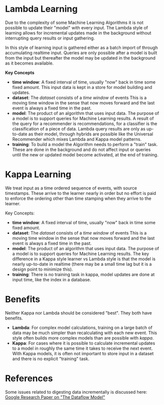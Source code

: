# Lambda Learning

Due to the complexity of some Machine Learning Algorithms it is not possible to update their "model" with every input. The Lambda style of learning allows for incremental updates made in the background without interrupting query results or input gathering.

In this style of learning input is gathered either as a batch import of through accumulating realtime input. Queries are only possible after a model is built from the input but thereafter the model may be updated in the background as it becomes available.

**Key Concepts**

 - **time window**: A fixed interval of time, usually "now" back in time some fixed amount. This input data is kept in a store for model building and updates.
 - **dataset**: The *dataset* consists of a *time window* of events This is a moving time window in the sense that now moves forward and the last event is always a fixed time in the past.
 - **model**: The product of an algorithm that uses input data. The purpose of a model is to support queries for Machine Learning results. A result of the query for a recommender is recommendations, for a classifier is the classification of a piece of data. Lambda query results are only as up-to-date as their model, through hybrids are possible like the Universal Recommender which mixes Lambda and Kappa model patterns.
 - **training**: To build a model the Algorithm needs to perform a "train" task. These are done in the background and do not affect input or queries until the new or updated model become activated, at the end of training.


# Kappa Learning

We treat input as a time ordered sequence of events, with source timestamps. These arrive to the learner nearly in order but no effort is paid to enforce the ordering other than time stamping when they arrive to the learner.

Key Concepts:

 - **time window**: A fixed interval of time, usually "now" back in time some fixed amount.
 - **dataset**: The *dataset* consists of a *time window* of events This is a moving time window in the sense that now moves forward and the last event is always a fixed time in the past.
 - **model**: The product of an algorithm that uses input data. The purpose of a model is to support queries for Machine Learning results. The key difference in a Kappa style learner vs Lambda style is that the model is nearly up-to-date in realtime (there may be a small time lag but it is a design point to minimize this).
 - **training**: There is no training task in kappa, model updates are done at input time, like the index in a database.

# Benefits

Neither Kappa nor Lambda should be considered "best". They both have benefits.

 - **Lambda**: For complex model calculations, training on a large batch of data may be much simpler than recalculating with each new event. This style often builds more complex models than are possible with *kappa*.
 - **Kappa**: For cases where it is possible to calculate incremental updates to a model in roughly the same time it takes to receive the next event. With Kappa models, it is often not important to store input in a dataset and there is no explicit "training" task.

# References

Some issues related to digesting data incrementally is discussed here:  [Google Research Paper on "The Dataflow Model"](https://static.googleusercontent.com/media/research.google.com/en//pubs/archive/43864.pdf)